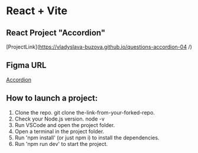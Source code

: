 # React + Vite

## React Project "Accordion"
[ProjectLink](https://vladyslava-buzova.github.io/questions-accordion-04
/)

## Figma URL
[Accordion](https://www.figma.com/file/JAphSEbK33OQ5vyGEs5Bea/Accordion?type=design&node-id=0-1&mode=design&t=DWKz5CTapvIql1q2-0)

## How to launch a project:
1. Clone the repo.
git clone the-link-from-your-forked-repo.
2. Check your Node.js version.
node -v
3. Run VSCode and open the project folder.
4. Open a terminal in the project folder.
5. Run 'npm install' (or just npm i) to install the dependencies.
6. Run 'npm run dev' to start the project.